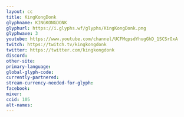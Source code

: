 ```yaml
---
layout: cc
title: KingKongDonk
glyphname: KINGKONGDONK
glyphurl: https://i.glyphs.wf/glyphs/KingKongDonk.png
glyphwave: 3
youtube: https://www.youtube.com/channel/UCFMqpsdYhugGhD_1SCSrOxA
twitch: https://twitch.tv/kingkongdonk
twitter: https://twitter.com/kingkongdonk
discord:
other-site:
primary-language:
global-glyph-code:
currently-partnered:
stream-currency-needed-for-glyph:
facebook:
mixer:
ccid: 105
alt-names:
---
```

